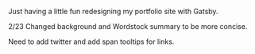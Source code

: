 Just having a little fun redesigning my portfolio site with Gatsby.

2/23
Changed background and Wordstock summary to be more concise.

Need to add twitter and add span tooltips for links.
